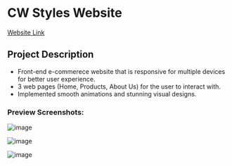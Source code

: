 # CW Styles Website
<a href='https://wcarl12.github.io/CW-Styles-Website/'>Website Link</a>

<h2>Project Description</h2>
<ul>
  <li>Front-end e-commerece website that is responsive for multiple devices for better user experience.</li>
  <li>3 web pages (Home, Products, About Us) for the user to interact with.</li>
  <li>Implemented smooth animations and stunning visual designs. </li>
</ul>

<h3>Preview Screenshots: </h3>

![image](https://github.com/WCARL12/CW-Styles-Website/assets/139624156/1024f3ed-ad8c-4364-9736-1f9ddea7730b)

![image](https://github.com/WCARL12/CW-Styles-Website/assets/139624156/c6f9435b-302d-44ea-94f4-bb45a954c548)

![image](https://github.com/WCARL12/CW-Styles-Website/assets/139624156/42240a66-ed06-4feb-964c-6b67a2e01f59)




